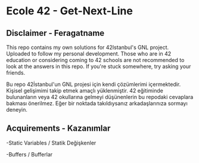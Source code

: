 # Ecole 42 - Get-Next-Line

## Disclaimer - Feragatname

This repo contains my own solutions for 42Istanbul's GNL project. Uploaded to follow my personal development. Those who are in 42 education or considering coming to 42 schools are not recommended to look at the answers in this repo. If you're stuck somewhere, try asking your friends.

Bu repo 42İstanbul'un GNL projesi için kendi çözümlerimi içermektedir. Kişisel gelişimimi takip etmek amaçlı yüklenmiştir. 42 eğitiminde bulunanların veya 42 okullarına gelmeyi düşünenlerin bu repodaki cevaplara bakması önerilmez. Eğer bir noktada takıldıysanız arkadaşlarınıza sormayı deneyin.

## Acquirements - Kazanımlar

-Static Variables / Statik Değişkenler

-Buffers / Bufferlar

